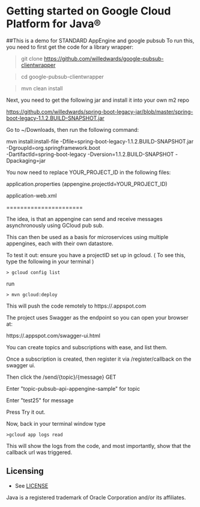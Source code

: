 # Getting started on Google Cloud Platform for Java® 

##This is a demo for STANDARD AppEngine and google pubsub
To run this, you need to first get the code for a library wrapper:

> git clone https://github.com/willedwards/google-pubsub-clientwrapper

> cd google-pubsub-clientwrapper

>mvn clean install

Next, you need to get the following jar and install it into your own m2 repo

https://github.com/willedwards/spring-boot-legacy-jar/blob/master/spring-boot-legacy-1.1.2.BUILD-SNAPSHOT.jar

Go to ~/Downloads, then run the following command:

mvn install:install-file -Dfile=spring-boot-legacy-1.1.2.BUILD-SNAPSHOT.jar -DgroupId=org.springframework.boot \
    -DartifactId=spring-boot-legacy -Dversion=1.1.2.BUILD-SNAPSHOT -Dpackaging=jar

You now need to replace YOUR_PROJECT_ID in the following files:

application.properties          (appengine.projectId=YOUR_PROJECT_ID)

application-web.xml

======================


The idea, is that an appengine can send and receive messages asynchronously using GCloud pub sub.

This can then be used as a basis for microservices using multiple appengines, each with their own datastore.

To test it out: ensure you have a projectID set up in gcloud.
( To see this, type the following in your terminal )

``` > gcloud config list ```

run

```> mvn gcloud:deploy```

This will push the code remotely to https://<projectId>.appspot.com


The project uses Swagger as the endpoint so you can open your browser at:

https://<projectId>.appspot.com/swagger-ui.html

You can create topics and subscriptions with ease, and list them.

Once a subscription is created, then register it via /register/callback on the swagger ui.


Then click the /send/{topic}/{message} GET

Enter "topic-pubsub-api-appengine-sample" for topic

Enter "test25" for message

Press Try it out.

Now, back in your terminal window type

```>gcloud app logs read```


This will show the logs from the code, and most importantly, show that the callback url was triggered.


## Licensing

* See [LICENSE](LICENSE)

Java is a registered trademark of Oracle Corporation and/or its affiliates.
